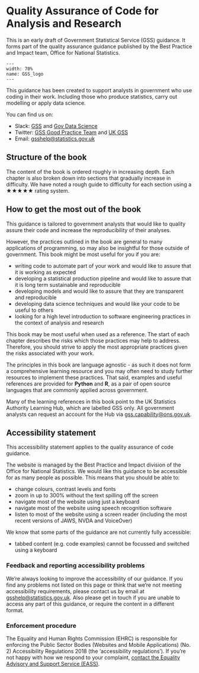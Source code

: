 
# Quality Assurance of Code for Analysis and Research

This is an early draft of Government Statistical Service (GSS) guidance.
It forms part of the quality assurance guidance published by the Best Practice and Impact team, Office for National Statistics.


```{figure} ./_static/GSS_logo.jpg
---
width: 70%
name: GSS_logo
---
```


This guidance has been created to support analysts in government who use coding in their work. Including those who produce statistics, carry out modelling or apply data science.

You can find us on:
- Slack: [GSS](https://gov-stats-service.slack.com) and [Gov Data Science](https://govdatascience.slack.com)
- Twitter: [GSS Good Practice Team](https://twitter.com/gssgoodpractice) and [UK GSS](https://twitter.com/ukgss)
- Email: [gsshelp@statistics.gov.uk](mailto:gsshelp@statistics.gov.uk)


## Structure of the book

The content of the book is ordered roughly in increasing depth. Each chapter is also broken down into sections that gradually increase in difficulty. 
We have noted a rough guide to difficulty for each section using a ★★★★★ rating system.


## How to get the most out of the book

This guidance is tailored to government analysts that would like to quality assure their code and increase the reproducibility of their analyses.

However, the practices outlined in the book are general to many applications of programming, so may also be insightful for those outside of government.
This book might be most useful for you if you are:

- writing code to automate part of your work and would like to assure that it is working as expected
- developing a statistical production pipeline and would like to assure that it is long term sustainable and reproducible
- developing models and would like to assure that they are transparent and reproducible
- developing data science techniques and would like your code to be useful to others
- looking for a high level introduction to software engineering practices in the context of analysis and research

This book may be most useful when used as a reference. The start of each chapter describes the risks which those practices may help to address.
Therefore, you should strive to apply the most appropriate practices given the risks associated with your work.

The principles in this book are language agnostic - as such it does not form a comprehensive learning resource and you may often need to study further resources to implement these practices.
That said, examples and useful references are provided for **Python** and **R**, as a pair of open source languages that are commonly applied across government.

Many of the learning references in this book point to the UK Statistics Authority Learning Hub, which are labelled GSS only.
All government analysts can request an account for the Hub via [gss.capability@ons.gov.uk](mailto:gss.capability@ons.gov.uk).


## Accessibility statement

This accessibility statement applies to the quality assurance of code guidance.

The website is managed by the Best Practice and Impact division of the Office for National Statistics.
We would like this guidance to be accessible for as many people as possible.
This means that you should be able to:
* change colours, contrast levels and fonts
* zoom in up to 300% without the text spilling off the screen
* navigate most of the website using just a keyboard
* navigate most of the website using speech recognition software
* listen to most of the website using a screen reader (including the most recent versions of JAWS, NVDA and VoiceOver)

We know that some parts of the guidance are not currently fully accessible:
* tabbed content (e.g. code examples) cannot be focussed and switched using a keyboard


### Feedback and reporting accessibility problems

We’re always looking to improve the accessibility of our guidance.
If you find any problems not listed on this page or think that we’re not meeting accessibility requirements, please contact us by email at [gsshelp@statistics.gov.uk](mailto:gsshelp@statistics.gov.uk).
Also please get in touch if you are unable to access any part of this guidance, or require the content in a different format.


### Enforcement procedure

The Equality and Human Rights Commission (EHRC) is responsible for enforcing the Public Sector Bodies (Websites and Mobile Applications) (No. 2) Accessibility Regulations 2018 (the ‘accessibility regulations’). If you’re not happy with how we respond to your complaint, [contact the Equality Advisory and Support Service (EASS)](https://www.equalityadvisoryservice.com/).
